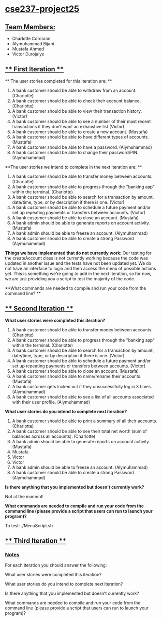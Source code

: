 # <ins> cse237-project25 </ins>

## <ins> Team Members: </ins>

* Charlotte Corcoran
* Alymuhammad Bijani
* Mustafa Ahmed
* Victor Durojaiye




## <ins> ** First Iteration ** </ins>

** The user stories completed for this iteration are: **
1. A bank customer should be able to withdraw from an account. (Charlotte)
2. A bank customer should be able to check their account balance. (Charlotte)
3. A bank customer should be able to view their transaction history. (Victor)
4. A bank customer should be able to see a number of their most recent transactions if they don’t want an exhaustive list (Victor)
5. A bank customer should be able to create a new account. (Mustafa)
6. A bank customer should be able to have different types of accounts. (Mustafa)
7. A bank customer should be able to have a password. (Alymuhammad)
8. A bank customer should be able to change their password/PIN. (Alymuhammad)



**The user stories we intend to complete in the next iteration are: **
1. A bank customer should be able to transfer money between accounts. (Charlotte)
2. A bank customer should be able to progress through the "banking app" within the terminal. (Charlotte)
3. A bank customer should be able to search for a transaction by amount, date/time, type, or by description if there is one. (Victor)
4. A bank customer should be able to schedule a future payment and/or set up repeating payments or transfers between accounts. (Victor)
5. A bank customer should be able to close an account. (Mustafa)
6. A bank admin should be able to generate reports on account activity. (Mustafa)
7. A bank admin should be able to freeze an account. (Alymuhammad)
8. A bank customer should be able to create a strong Password (Alymuhammad)

**Things we have implemented that do not currently work:**
Our testing for the createAccount class is not currently working because the code was updated in another issue and the tests have not been updated yet. We do not have an interface to login and then access the menu of possible actions yet. This is something we're going to add in the next iteration, so for now, we are just providing you a script to test the majority of the code.

**What commands are needed to compile and run your code from the command line? **




## <ins> ** Second Iteration ** </ins>
**What user stories were completed this iteration?**
1. A bank customer should be able to transfer money between accounts. (Charlotte)
2. A bank customer should be able to progress through the "banking app" within the terminal. (Charlotte)
3. A bank customer should be able to search for a transaction by amount, date/time, type, or by description if there is one. (Victor)
4. A bank customer should be able to schedule a future payment and/or set up repeating payments or transfers between accounts. (Victor)
5. A bank customer should be able to close an account. (Mustafa)
6. A bank customer should be able to name/rename their accounts. (Mustafa)
7. A bank customer gets locked out if they unsuccessfully log in 3 times. (Alymuhammad)
8. A bank customer should be able to see a list of all accounts associated with their user profile. (Alymuhammad)

**What user stories do you intend to complete next iteration?**
1. A bank customer should be able to print a summary of all their accounts. (Charlotte)
2. A bank customer should be able to see their total net worth (sum of balances across all accounts). (Charlotte)
3. A bank admin should be able to generate reports on account activity. (Mustafa)
4. Mustafa
5. Victor
6. Victor
7. A bank admin should be able to freeze an account. (Alymuhammad)
8. A bank customer should be able to create a strong Password (Alymuhammad)



**Is there anything that you implemented but doesn't currently work?**

Not at the moment!

**What commands are needed to compile and run your code from the command line (please provide a script that users can run to launch your program)?**

To test: ./MenuScript.sh

## <ins> ** Third Iteration ** </ins>



### <ins> Notes </ins>

For each iteration you should answer the following:

What user stories were completed this iteration?

What user stories do you intend to complete next iteration?

Is there anything that you implemented but doesn't currently work?

What commands are needed to compile and run your code from the command line (please provide a script that users can run to launch your program)?
